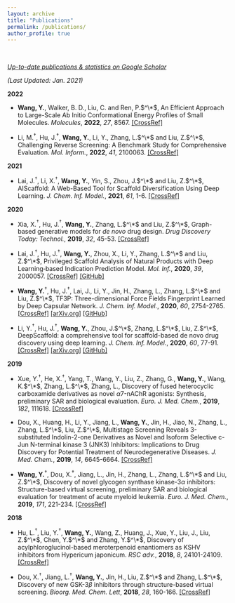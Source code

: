 ```yaml
---
layout: archive
title: "Publications"
permalink: /publications/
author_profile: true
---
```

<br>

*[Up-to-date publications & statistics on Google Scholar](https://scholar.google.com/citations?user=XoubmdkAAAAJ&hl=en)*

*(Last Updated: Jan. 2021)*

**2022**

- **Wang, Y.**, Walker, B. D., Liu, C. and Ren, P.$^\*$, An Efficient Approach to Large-Scale Ab Initio Conformational Energy Profiles of Small Molecules. *Molecules*, **2022**, *27*, 8567. [\[CrossRef\]](https://doi.org/10.3390/molecules27238567) 

- Li, M.$^\dagger$, Hu, J.$^\dagger$, **Wang, Y.**, Li, Y., Zhang, L.$^\*$ and Liu, Z.$^\*$, Challenging Reverse Screening: A Benchmark Study for Comprehensive Evaluation. *Mol. Inform.*, **2022**, *41*, 2100063. [\[CrossRef\]](https://doi.org/10.1002/minf.202100063) 

**2021**

- Lai, J.$^\dagger$, Li, X.$^\dagger$, **Wang, Y.**, Yin, S., Zhou, J.$^\*$ and Liu, Z.$^\*$, AIScaffold: A Web-Based Tool for Scaffold Diversification Using Deep Learning. *J. Chem. Inf. Model.*, **2021**, *61*, 1-6. [\[CrossRef\]](https://doi.org/10.1021/acs.jcim.0c00867) 

**2020**

- Xia, X.$^\dagger$, Hu, J.$^\dagger$, **Wang, Y.**, Zhang, L.$^\*$ and Liu, Z.$^\*$, Graph-based generative models for *de novo* drug design. *Drug Discovery Today: Technol.*, **2019**, *32*, 45-53. [\[CrossRef\]](https://doi.org/10.1016/j.ddtec.2020.11.004) 

- Lai, J.$^\dagger$, Hu, J.$^\dagger$, **Wang, Y.**, Zhou, X., Li, Y., Zhang, L.$^\*$ and Liu, Z.$^\*$, Privileged Scaffold Analysis of Natural Products with Deep Learning‐based Indication Prediction Model. *Mol. Inf.*, **2020**, *39*, 2000057. [\[CrossRef\]](https://doi.org/10.1002/minf.202000057) [\[GitHub\]](https://github.com/wllllg/Privileged_Scaffold)

- **Wang, Y.**$^\dagger$, Hu, J.$^\dagger$, Lai, J., Li, Y., Jin, H., Zhang, L., Zhang, L.$^\*$ and Liu, Z.$^\*$, TF3P: Three-dimensional Force Fields Fingerprint Learned by Deep Capsular Network. *J. Chem. Inf. Model.*, **2020**, *60*, 2754-2765. [\[CrossRef\]](https://doi.org/10.1021/acs.jcim.0c00005) [\[arXiv.org\]](https://arxiv.org/abs/1912.11430) [\[GitHub\]](https://github.com/CanisW/TF3P)
  
- Li, Y.$^\dagger$, Hu, J.$^\dagger$, **Wang, Y.**, Zhou, J.$^\*$, Zhang, L.$^\*$, Liu, Z.$^\*$, DeepScaffold: a comprehensive tool for scaffold-based de novo drug discovery using deep learning. *J. Chem. Inf. Model.*, **2020**, *60*, 77-91. [\[CrossRef\]](https://doi.org/10.1021/acs.jcim.9b00727) [\[arXiv.org\]](https://arxiv.org/abs/1908.07209) [\[GitHub\]](https://github.com/deep-scaffold)

**2019**

- Xue, Y.$^\dagger$, He, X.$^\dagger$, Yang, T., Wang, Y., Liu, Z., Zhang, G., **Wang, Y.**, Wang, K.$^\*$, Zhang, L.$^\*$, Zhang, L., Discovery of fused heterocyclic carboxamide derivatives as novel $\alpha$7-nAChR agonists: Synthesis, preliminary SAR and biological evaluation. *Euro. J. Med. Chem.*, **2019**, *182*, 111618. [\[CrossRef\]](https://doi.org/10.1016/j.ejmech.2019.111618)
  
- Dou, X., Huang, H., Li, Y., Jiang, L., **Wang, Y.**, Jin, H., Jiao, N., Zhang, L., Zhang, L.$^\*$, Liu, Z.$^\*$, Multistage Screening Reveals 3-substituted Indolin-2-one Derivatives as Novel and Isoform Selective c-Jun N-terminal kinase 3 (JNK3) Inhibitors: Implications to Drug Discovery for Potential Treatment of Neurodegenerative Diseases. *J. Med. Chem.*, **2019**, *14*, 6645-6664. [\[CrossRef\]](https://doi.org/10.1021/acs.jmedchem.9b00537)

- **Wang, Y.**$^\dagger$, Dou, X.$^\dagger$, Jiang, L., Jin, H., Zhang, L., Zhang, L.$^\*$ and Liu, Z.$^\*$, Discovery of novel glycogen synthase kinase-3$\alpha$ inhibitors: Structure-based virtual screening, preliminary SAR and biological evaluation for treatment of acute myeloid leukemia. *Euro. J. Med. Chem.*, **2019**, *171*, 221-234. [\[CrossRef\]](https://doi.org/10.1016/j.ejmech.2019.03.039)

**2018**

- Hu, L.$^\dagger$, Liu, Y.$^\dagger$, **Wang, Y.**, Wang, Z., Huang, J., Xue, Y., Liu, J., Liu, Z.$^\*$, Chen, Y.$^\*$ and Zhang, Y.$^\*$, Discovery of acylphloroglucinol-based meroterpenoid enantiomers as KSHV inhibitors from Hypericum japonicum. *RSC adv.*, **2018**, *8*, 24101-24109. [\[CrossRef\]](https://doi.org/10.1039/C8RA04073G)

- Dou, X.$^\dagger$, Jiang, L.$^\dagger$, **Wang, Y.**, Jin, H., Liu, Z.$^\*$ and Zhang, L.$^\*$, Discovery of new GSK-3$\beta$ inhibitors through structure-based virtual screening. *Bioorg. Med. Chem. Lett*, **2018**, *28*, 160-166. [\[CrossRef\]](https://doi.org/10.1016/j.bmcl.2017.11.036)

